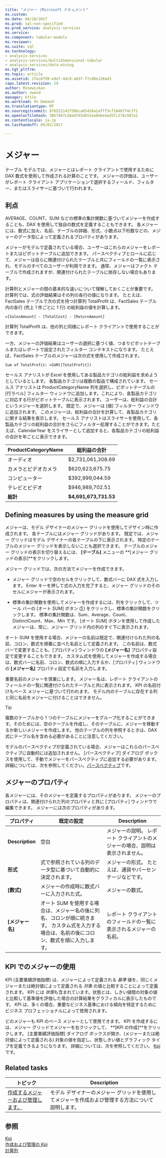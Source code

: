```yaml
---
title: "メジャー |Microsoft ドキュメント"
ms.custom: 
ms.date: 04/10/2017
ms.prod: sql-non-specified
ms.prod_service: analysis-services
ms.service: 
ms.component: tabular-models
ms.reviewer: 
ms.suite: sql
ms.technology:
- analysis-services
- analysis-services/multidimensional-tabular
- analysis-services/data-mining
ms.tgt_pltfrm: 
ms.topic: article
ms.assetid: 27ec8f99-e9ef-44c9-a83f-f7c88e128ad3
caps.latest.revision: 19
author: Minewiskan
ms.author: owend
manager: kfile
ms.workload: On Demand
ms.translationtype: MT
ms.sourcegitcommit: 876522142756bca05416a1afff3cf10467f4c7f1
ms.openlocfilehash: 38b7467cd4ad765d651ea0ebe4ad57c278c987a1
ms.contentlocale: ja-jp
ms.lasthandoff: 09/01/2017

---
```

# <a name="measures"></a>メジャー
  テーブル モデルでは、メジャーとはレポート クライアントで使用するために DAX 数式を使用して作成される計算のことです。 メジャーの評価は、ユーザーがレポート クライアント アプリケーションで選択するフィールド、フィルター、またはスライサーに基づいて行われます。  
  
##  <a name="bkmk_understanding"></a> 利点  
 AVERAGE、COUNT、SUM などの標準の集計関数に基づいてメジャーを作成することも、DAX を使用して独自の数式を定義することもできます。 各メジャーには、数式に加え、名前、テーブルの詳細、形式、小数点以下桁数などの、メジャーのデータ型によって定義されるプロパティがあります。  
  
 メジャーがモデルで定義されている場合、ユーザーはこれらのメジャーをレポートまたはピボットテーブルに追加できます。 パースペクティブとロールに応じて、メジャーは自らに関連付けられたテーブルと共にフィールドの一覧に表示され、モデルのすべてのユーザーが利用できます。 通常、メジャーはファクト テーブルで作成されますが、関連付けられたテーブルに依存しない場合もあります。  
  
 計算列とメジャーの間の基本的な違いについて理解しておくことが重要です。 計算列では、式の評価結果はその列の各行の値になります。 たとえば、FactSales テーブルで次の式を持つ計算列 TotalProfit は、FactSales テーブル内の各行 (売上 1 件ごとに 1 行) の総利益の値を計算します。  
  
```  
=[SalesAmount] - [TotalCost] - [ReturnAmount]  
```  
  
 計算列 TotalProfit は、他の列と同様にレポート クライアントで使用することができます。  
  
 一方、メジャーの評価結果はユーザーの選択に基づく値、つまりピボットテーブルまたはレポートで設定されたフィルター コンテキストになります。 たとえば、FactSales テーブルのメジャーは次の式を使用して作成されます。  
  
```  
Sum of TotalProfit: =SUM([TotalProfit])  
```  
  
 セールス アナリストが Excel を使用してある製品カテゴリの総利益を求めようとしているとします。 各製品カテゴリは複数の製品で構成されています。 セールス アナリストは ProductCategoryName 列を選択し、ピボットテーブルの [行ラベル] フィルター ウィンドウに追加します。これにより、各製品カテゴリに対応する行がピボットテーブルに表示されます。 ユーザーは、総利益の合計というメジャーを選択します。 既定で、メジャーは [値] フィルター ウィンドウに追加されます。 このメジャーは、総利益の合計を計算して、各製品カテゴリに関する結果を表示します。 セールス アナリストはスライサーを使用して、各製品カテゴリの総利益の合計をさらにフィルター処理することができます。たとえば、CalendarYear をスライサーとして追加すると、各製品カテゴリの総利益の合計を年ごとに表示できます。  
  
|ProductCategoryName|総利益の合計|  
|-------------------------|------------------------|  
|オーディオ|$2,731,061,308.69|  
|カメラとビデオカメラ|$620,623,675.75|  
|コンピューター|$392,999,044.59|  
|テレビとビデオ|$946,989,702.51|  
|**総計**|**$4,691,673,731.53**|  
  
##  <a name="bkmk_def_mg"></a> Defining measures by using the measure grid  
 メジャーは、モデル デザイナーのメジャー グリッドを使用してデザイン時に作成されます。 各テーブルにはメジャー グリッドがあります。 既定では、メジャー グリッドはモデル デザイナーの各テーブルの下に表示されます。 特定のテーブルのメジャー グリッドを表示しないことも選択できます。 テーブルのメジャー グリッドの表示を切り替えるには、 **[テーブル]** メニューの **[メジャー グリッドの表示]**をクリックします。  
  
 メジャー グリッドでは、次の方法でメジャーを作成できます。  
  
-   メジャー グリッドで空のセルをクリックして、数式バーに DAX 式を入力します。 Enter キーを押して式の入力を完了すると、メジャー グリッドのそのセルにメジャーが表示されます。  
  
-   標準の集計関数を使用してメジャーを作成するには、列をクリックして、ツール バーの [オート SUM] ボタン (∑) をクリックし、標準の集計関数をクリックします。 標準の集計関数は、Sum、Average、Count、DistinctCount、Max、Min です。 [オート SUM] ボタンを使用して作成したメジャーは、常に、メジャー グリッド内の列のすぐ下に表示されます。  
  
 オート SUM を使用する場合、メジャーの名前は既定で、関連付けられた列の名前、コロン、数式を順番に並べた名前として定義されます。 この名前は、数式バーで変更することも、[プロパティ] ウィンドウの **[メジャー名]** プロパティ設定で変更することもできます。 カスタム式を使用してメジャーを作成する場合は、数式バーに名前、コロン、数式の順に入力するか、[プロパティ] ウィンドウの **[メジャー名]** プロパティ設定で名前を入力します。  
  
 重要名前のメジャーを慎重にします。 メジャー名は、レポート クライアントのフィールドの一覧に関連付けられたテーブルと共に表示されます。 KPI の名前付けもベース メジャーに基づいて行われます。 モデル内のテーブルに存在する列と同じ名前をメジャーに付けることはできません。  
  
> [!TIP]  
>  複数のテーブルから 1 つのテーブルにメジャーをグループ化することができます。そのためには、空のテーブルを作成し、そのテーブルに、メジャーを移動するか新しいメジャーを作成します。 他のテーブルの列を参照するときは、DAX 式にテーブル名を含める必要があることに注意してください。  
  
 モデルのパースペクティブが定義されている場合、メジャーはこれらのパースペクティブに自動的には追加されません。 [パースペクティブ] ダイアログ ボックスを使用して、手動でメジャーをパースペクティブに追加する必要があります。 詳細については、次を参照してください。[パースペクティブ](../../analysis-services/tabular-models/perspectives-ssas-tabular.md)です。  
  
##  <a name="bkmk_properties"></a> メジャーのプロパティ  
 各メジャーには、そのメジャーを定義するプロパティがあります。 メジャーのプロパティは、関連付けられた列のプロパティと共に [プロパティ] ウィンドウで編集できます。 メジャーには次のプロパティがあります。  
  
|プロパティ|既定の設定|Description|  
|--------------|---------------------|-----------------|  
|**Description**|空白|メジャーの説明。 レポート クライアントのメジャーの場合、説明は表示されません。|  
|**形式**|式で参照されている列のデータ型に基づいて自動的に決定されます。|メジャーの形式。 たとえば、通貨やパーセンテージなどです。|  
|**[数式]**|メジャーの作成時に数式バーに入力された式。|メジャーの数式。|  
|**[メジャー名]**|オート SUM を使用する場合は、メジャー名の後に列名、コロンが順に続きます。 カスタム式を入力する場合は、名前の後にコロン、数式を順に入力します。|レポート クライアントのフィールドの一覧に表示されるメジャーの名前。|  
  
##  <a name="bkmk_KPI"></a> KPI でのメジャーの使用  
 KPI (主要業績評価指標) は、メジャーによって定義される *基準* 値を、同じくメジャーまたは絶対値によって定義される *対象* の値と比較することによって定義されます。 KPI には *状態*も含まれています。状態とは、しきい値間の対象の値と比較して基準値を評価した場合の計算結果をグラフィカルに表示したものです。 KPI は、多くの場合、重要なビジネス基準における傾向を特定するためにビジネス プロフェッショナルによって使用されます。  
  
 どのメジャーも KPI のベース メジャーとして使用できます。 KPI を作成するには、メジャー グリッドでメジャーを右クリックして、 **[KPI の作成]**をクリックします。 [主要業績評価指標] ダイアログ ボックスが開き、(メジャーまたは絶対値によって定義される) 対象の値を指定し、状態しきい値とグラフィック タイプを定義できるようになります。 詳細については、次を参照してください。 [Kpi](../../analysis-services/tabular-models/kpis-ssas-tabular.md)です。  
  
##  <a name="bkmk_rel_tasks"></a> Related tasks  
  
|トピック|Description|  
|-----------|-----------------|  
|[作成するメジャーおよび管理します。](../../analysis-services/tabular-models/create-and-manage-measures-ssas-tabular.md)|モデル デザイナーのメジャー グリッドを使用してメジャーを作成および管理する方法について説明します。|  
  
## <a name="see-also"></a>参照  
 [Kpi](../../analysis-services/tabular-models/kpis-ssas-tabular.md)   
 [作成および管理の Kpi](../../analysis-services/tabular-models/create-and-manage-kpis-ssas-tabular.md)   
 [計算列](../../analysis-services/tabular-models/ssas-calculated-columns.md)  
  
  

